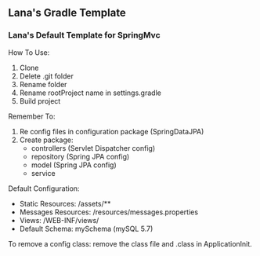 ## Lana's Gradle Template
### Lana's Default Template for SpringMvc

How To Use:
1. Clone 
2. Delete .git folder 
3. Rename folder
4. Rename rootProject name in settings.gradle
5. Build project

Remember To:
1. Re config files in configuration package (SpringDataJPA)
2. Create package: 
   - controllers (Servlet Dispatcher config)
   - repository (Spring JPA config)
   - model  (Spring JPA config)
   - service


Default Configuration:
* Static Resources: /assets/**
* Messages Resources: /resources/messages.properties
* Views: /WEB-INF/views/
* Default Schema: mySchema (mySQL 5.7)



To remove a config class: remove the class file and .class in ApplicationInit.